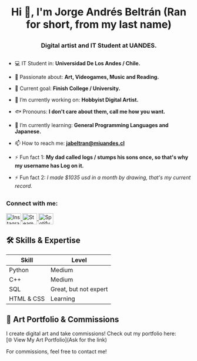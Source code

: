 ## <h1 align="center">Hi 👋, I'm Jorge Andrés Beltrán (Ran for short, from my last name)</h1>
## <h3 align="center">Digital artist and IT Student at UANDES.</h3>

##

- 💻 IT Student in: **Universidad De Los Andes / Chile.**

- 🚀 Passionate about: **Art, Videogames, Music and Reading.**

- 🎯 Current goal: **Finish College / University.**

- 🔭 I’m currently working on: **Hobbyist Digital Artist.**

- 🐟 Pronouns: **I don't care about them, call me how you want.**

- 🌱 I’m currently learning: **General Programming Languages and Japanese.**

- 📫 How to reach me: **jabeltran@miuandes.cl**

- ⚡ Fun fact 1: **My dad called logs / stumps his sons once, so that's why my username has Log on it.**

- ⚡ Fun fact 2: **I made $1035 usd in a month by drawing, that's my current record*.*

## <h3 align="left">Connect with me:</h3>
<p align="left">
  <a href="https://instagram.com/jabaranc" target="blank">
    <img align="center" src="https://raw.githubusercontent.com/rahuldkjain/github-profile-readme-generator/master/src/images/icons/Social/instagram.svg" alt="Instagram" height="30" width="40" />
  </a>
  <a href="https://steamcommunity.com/id/Cosmictotem/" target="_blank">
    <img align="center" src="https://upload.wikimedia.org/wikipedia/commons/8/83/Steam_icon_logo.svg" alt="Steam" height="30" width="40" />
  </a>
  <a href="https://open.spotify.com/user/12185423343" target="_blank">
    <img align="center" src="https://raw.githubusercontent.com/rahuldkjain/github-profile-readme-generator/master/src/images/icons/Social/spotify.svg" alt="Spotify" height="30" width="40" />
  </a>
</p>

## 🛠 Skills & Expertise

| Skill         | Level  |
|--------------|--------|
| Python       | Medium |
| C++          | Medium |
| SQL          | Great, but not expert |
| HTML & CSS   | Learning |

##

## 🎨 Art Portfolio & Commissions  

I create digital art and take commissions! Check out my portfolio here:  
[🌐 View My Art Portfolio](Ask for the link)  

For commissions, feel free to contact me!

##

<!--
**Ran-L0g/Ran-L0g** is a ✨ _special_ ✨ repository because its `README.md` (this file) appears on your GitHub profile.

Here are some ideas to get you started:

- 🔭 I’m currently working on ...
- 🌱 I’m currently learning ...
- 👯 I’m looking to collaborate on ...
- 🤔 I’m looking for help with ...
- 💬 Ask me about ...
- 📫 How to reach me: ...
- 😄 Pronouns: ...
- ⚡ Fun fact: ...
-->
